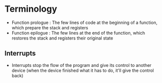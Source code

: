 # Terminology

* Function prologue : The few lines of code at the beginning of a function, which prepare the stack and registers
* Function epilogue : The few lines at the end of the function, which restores the stack and registers their original state



## Interrupts

* Interrupts stop the flow of the program and give its control to another device \(when the device finished what it has to do, it'll give the control back\)

